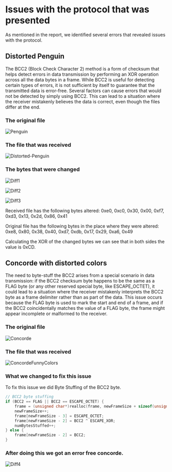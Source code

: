 # Issues with the protocol that was presented

As mentioned in the report, we identified several errors that revealed issues with the protocol.

## Distorted Penguin

The BCC2 (Block Check Character 2) method is a form of checksum that helps detect errors in data transmission by performing an XOR operation across all the data bytes in a frame.
While BCC2 is useful for detecting certain types of errors, it is not sufficient by itself to guarantee that the transmitted data is error-free.
Several factors can cause errors that would not be detected by simply using BCC2.
This can lead to a situation where the receiver mistakenly believes the data is correct, even though the files differ at the end.

### The original file

![Penguin](https://github.com/vanessa-sbq/RCOM-Lab/blob/8b67086b9cbf403ee0e47b0ebd112a5b8b2f0bc3/Assets/Proj1/penguin.gif?raw=true)

### The file that was received

![Distorted-Penguin](https://github.com/vanessa-sbq/RCOM-Lab/blob/8b67086b9cbf403ee0e47b0ebd112a5b8b2f0bc3/Assets/Proj1/distorted-penguin.gif?raw=true)

### The bytes that were changed

![Diff1](https://github.com/vanessa-sbq/RCOM-Lab/blob/8b67086b9cbf403ee0e47b0ebd112a5b8b2f0bc3/Assets/Proj1/diff1.png?raw=true)

![Diff2](https://github.com/vanessa-sbq/RCOM-Lab/blob/8b67086b9cbf403ee0e47b0ebd112a5b8b2f0bc3/Assets/Proj1/diff2.png?raw=true)

![Diff3](https://github.com/vanessa-sbq/RCOM-Lab/blob/8b67086b9cbf403ee0e47b0ebd112a5b8b2f0bc3/Assets/Proj1/diff3.png?raw=true)

Received file has the following bytes altered: 0xe0, 0xc0, 0x30, 0x00, 0xf7, 0xd3, 0x13, 0x2d, 0x86, 0x41

Original file has the following bytes in the place where they were altered: 0xe8, 0x80, 0x38, 0x40, 0xd7, 0xdb, 0x17, 0x29, 0xa6, 0x49

Calculating the XOR of the changed bytes we can see that in both sides the value is 0xCD.

## Concorde with distorted colors

The need to byte-stuff the BCC2 arises from a special scenario in data transmission:
if the BCC2 checksum byte happens to be the same as a FLAG byte (or any other reserved special byte, like ESCAPE_OCTET),
it could lead to a situation where the receiver mistakenly interprets the BCC2 byte as a frame delimiter rather than as part of the data.
This issue occurs because the FLAG byte is used to mark the start and end of a frame, and if the BCC2 coincidentally matches the value of a FLAG byte,
the frame might appear incomplete or malformed to the receiver.

### The original file

![Concorde](https://github.com/vanessa-sbq/RCOM-Lab/blob/0f193779be40ee984dfb7a18bf598e83337528e2/Assets/Proj1/concorde.jpg?raw=true)

### The file that was received

![ConcordeFunnyColors](https://github.com/vanessa-sbq/RCOM-Lab/blob/0f193779be40ee984dfb7a18bf598e83337528e2/Assets/Proj1/concorde-error-bcc2.jpg?raw=true)

### What we changed to fix this issue

To fix this issue we did Byte Stuffing of the BCC2 byte.

```c
// BCC2 byte stuffing
if (BCC2 == FLAG || BCC2 == ESCAPE_OCTET) {
    frame = (unsigned char*)realloc(frame, newFrameSize + sizeof(unsigned char) * 2);
    newFrameSize++;
    frame[newFrameSize - 3] = ESCAPE_OCTET;
    frame[newFrameSize - 2] = BCC2 ^ ESCAPE_XOR;
    numBytesStuffed++;
} else {
    frame[newFrameSize - 2] = BCC2;
}
```
### After doing this we got an error free concorde.

![Diff4](https://github.com/vanessa-sbq/RCOM-Lab/blob/0f193779be40ee984dfb7a18bf598e83337528e2/Assets/Proj1/concorde-diff.png?raw=true)
